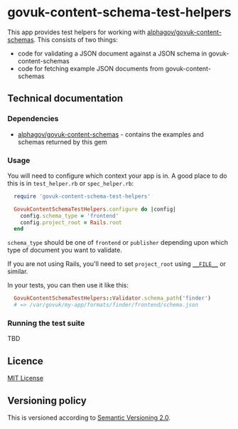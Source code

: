 # govuk-content-schema-test-helpers

This app provides test helpers for working with [alphagov/govuk-content-schemas](https://github.com/alphagov/govuk-content-schemas). This consists of two things:

* code for validating a JSON document against a JSON schema in govuk-content-schemas
* code for fetching example JSON documents from govuk-content-schemas


## Technical documentation

### Dependencies

- [alphagov/govuk-content-schemas](https://github.com/alphagov/govuk-content-schemas) - contains the examples and schemas returned by this gem

### Usage

You will need to configure which context your app is in. A good place to do this is in `test_helper.rb` or `spec_helper.rb`:

```ruby
  require 'govuk-content-schema-test-helpers'

  GovukContentSchemaTestHelpers.configure do |config|
    config.schema_type = 'frontend'
    config.project_root = Rails.root
  end
```

`schema_type` should be one of `frontend` or `publisher` depending upon which type of document you want to validate.

If you are not using Rails, you'll need to set `project_root` using [`__FILE__`](http://ruby-doc.org/docs/keywords/1.9/Object.html#method-i-__FILE__) or similar.


In your tests, you can then use it like this:

```ruby
  GovukContentSchemaTestHelpers::Validator.schema_path('finder')
  # => /var/govuk/my-app/formats/finder/frontend/schema.json
```


### Running the test suite

TBD


## Licence

[MIT License](LICENCE)

## Versioning policy

This is versioned according to [Semantic Versioning 2.0](http://semver.org/).
